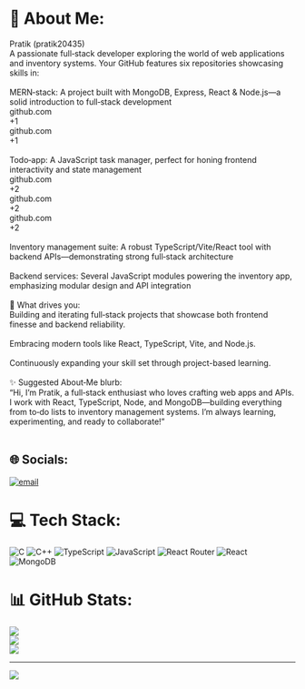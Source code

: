 # 💫 About Me:
 Pratik (pratik20435)<br>A passionate full‑stack developer exploring the world of web applications and inventory systems. Your GitHub features six repositories showcasing skills in:<br><br>MERN‑stack: A project built with MongoDB, Express, React & Node.js—a solid introduction to full‑stack development <br>github.com<br>+1<br>github.com<br>+1<br><br>Todo‑app: A JavaScript task manager, perfect for honing frontend interactivity and state management <br>github.com<br>+2<br>github.com<br>+2<br>github.com<br>+2<br><br>Inventory management suite: A robust TypeScript/Vite/React tool with backend APIs—demonstrating strong full‑stack architecture<br><br>Backend services: Several JavaScript modules powering the inventory app, emphasizing modular design and API integration<br><br>🌱 What drives you:<br>Building and iterating full‑stack projects that showcase both frontend finesse and backend reliability.<br><br>Embracing modern tools like React, TypeScript, Vite, and Node.js.<br><br>Continuously expanding your skill set through project-based learning.<br><br>✨ Suggested About‑Me blurb:<br>“Hi, I’m Pratik, a full‑stack enthusiast who loves crafting web apps and APIs. I work with React, TypeScript, Node, and MongoDB—building everything from to‑do lists to inventory management systems. I’m always learning, experimenting, and ready to collaborate!”<br><br>


## 🌐 Socials:
[![email](https://img.shields.io/badge/Email-D14836?logo=gmail&logoColor=white)](mailto:devkotapratik65@gmail.com) 

# 💻 Tech Stack:
![C](https://img.shields.io/badge/c-%2300599C.svg?style=for-the-badge&logo=c&logoColor=white) ![C++](https://img.shields.io/badge/c++-%2300599C.svg?style=for-the-badge&logo=c%2B%2B&logoColor=white) ![TypeScript](https://img.shields.io/badge/typescript-%23007ACC.svg?style=for-the-badge&logo=typescript&logoColor=white) ![JavaScript](https://img.shields.io/badge/javascript-%23323330.svg?style=for-the-badge&logo=javascript&logoColor=%23F7DF1E) ![React Router](https://img.shields.io/badge/React_Router-CA4245?style=for-the-badge&logo=react-router&logoColor=white) ![React](https://img.shields.io/badge/react-%2320232a.svg?style=for-the-badge&logo=react&logoColor=%2361DAFB) ![MongoDB](https://img.shields.io/badge/MongoDB-%234ea94b.svg?style=for-the-badge&logo=mongodb&logoColor=white)
# 📊 GitHub Stats:
![](https://github-readme-stats.vercel.app/api?username=pratik20435&theme=dark&hide_border=false&include_all_commits=false&count_private=false)<br/>
![](https://nirzak-streak-stats.vercel.app/?user=pratik20435&theme=dark&hide_border=false)<br/>
![](https://github-readme-stats.vercel.app/api/top-langs/?username=pratik20435&theme=dark&hide_border=false&include_all_commits=false&count_private=false&layout=compact)

---
[![](https://visitcount.itsvg.in/api?id=pratik20435&icon=0&color=0)](https://visitcount.itsvg.in)

<!-- Proudly created with GPRM ( https://gprm.itsvg.in ) -->

